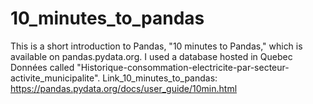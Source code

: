 # 10_minutes_to_pandas
This is a short introduction to Pandas, "10 minutes to Pandas," which is available on pandas.pydata.org. I used a database hosted in Quebec Données called "Historique-consommation-electricite-par-secteur-activite_municipalite".
Link_10_minutes_to_pandas: https://pandas.pydata.org/docs/user_guide/10min.html
